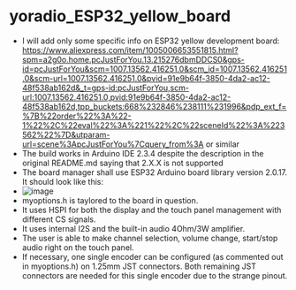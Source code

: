 # yoradio_ESP32_yellow_board

* I will add only some specific info on ESP32 yellow development board: https://www.aliexpress.com/item/1005006653551815.html?spm=a2g0o.home.pcJustForYou.13.215276dbmDDCS0&gps-id=pcJustForYou&scm=1007.13562.416251.0&scm_id=1007.13562.416251.0&scm-url=1007.13562.416251.0&pvid=91e9b64f-3850-4da2-ac12-48f538ab162d&_t=gps-id:pcJustForYou,scm-url:1007.13562.416251.0,pvid:91e9b64f-3850-4da2-ac12-48f538ab162d,tpp_buckets:668%232846%238111%231996&pdp_ext_f=%7B%22order%22%3A%22-1%22%2C%22eval%22%3A%221%22%2C%22sceneId%22%3A%223562%22%7D&utparam-url=scene%3ApcJustForYou%7Cquery_from%3A or similar
* The build works in Arduino IDE 2.3.4 despite the description in the original README.md saying that 2.X.X is not supported
* The board manager shall use ESP32 Arduino board library version 2.0.17. It should look like this:
* ![image](https://github.com/user-attachments/assets/8a6473e0-5bdd-4f23-aed9-89168637360c)
* myoptions.h is taylored to the board in question.
* It uses HSPI for both the display and the touch panel management with different CS signals.
* It uses internal I2S and the built-in audio 4Ohm/3W amplifier.
* The user is able to make channel selection, volume change, start/stop audio right on the touch panel.
* If necessary, one single encoder can be configured (as commented out in myoptions.h) on 1.25mm JST connectors. Both remaining JST connectors are needed for this single encoder due to the strange pinout.
